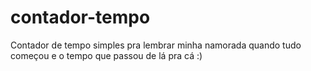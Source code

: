 # contador-tempo
Contador de tempo simples pra lembrar minha namorada quando tudo começou e o tempo que passou de lá pra cá  :)

